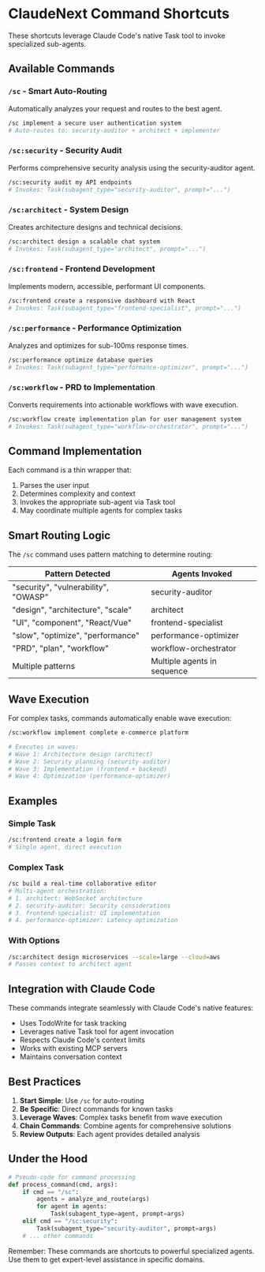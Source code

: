 # ClaudeNext Command Shortcuts

These shortcuts leverage Claude Code's native Task tool to invoke specialized sub-agents.

## Available Commands

### `/sc` - Smart Auto-Routing
Automatically analyzes your request and routes to the best agent.

```bash
/sc implement a secure user authentication system
# Auto-routes to: security-auditor + architect + implementer
```

### `/sc:security` - Security Audit
Performs comprehensive security analysis using the security-auditor agent.

```bash
/sc:security audit my API endpoints
# Invokes: Task(subagent_type="security-auditor", prompt="...")
```

### `/sc:architect` - System Design
Creates architecture designs and technical decisions.

```bash
/sc:architect design a scalable chat system
# Invokes: Task(subagent_type="architect", prompt="...")
```

### `/sc:frontend` - Frontend Development
Implements modern, accessible, performant UI components.

```bash
/sc:frontend create a responsive dashboard with React
# Invokes: Task(subagent_type="frontend-specialist", prompt="...")
```

### `/sc:performance` - Performance Optimization
Analyzes and optimizes for sub-100ms response times.

```bash
/sc:performance optimize database queries
# Invokes: Task(subagent_type="performance-optimizer", prompt="...")
```

### `/sc:workflow` - PRD to Implementation
Converts requirements into actionable workflows with wave execution.

```bash
/sc:workflow create implementation plan for user management system
# Invokes: Task(subagent_type="workflow-orchestrator", prompt="...")
```

## Command Implementation

Each command is a thin wrapper that:
1. Parses the user input
2. Determines complexity and context
3. Invokes the appropriate sub-agent via Task tool
4. May coordinate multiple agents for complex tasks

## Smart Routing Logic

The `/sc` command uses pattern matching to determine routing:

| Pattern Detected | Agents Invoked |
|-----------------|----------------|
| "security", "vulnerability", "OWASP" | security-auditor |
| "design", "architecture", "scale" | architect |
| "UI", "component", "React/Vue" | frontend-specialist |
| "slow", "optimize", "performance" | performance-optimizer |
| "PRD", "plan", "workflow" | workflow-orchestrator |
| Multiple patterns | Multiple agents in sequence |

## Wave Execution

For complex tasks, commands automatically enable wave execution:

```bash
/sc:workflow implement complete e-commerce platform

# Executes in waves:
# Wave 1: Architecture design (architect)
# Wave 2: Security planning (security-auditor)
# Wave 3: Implementation (frontend + backend)
# Wave 4: Optimization (performance-optimizer)
```

## Examples

### Simple Task
```bash
/sc:frontend create a login form
# Single agent, direct execution
```

### Complex Task
```bash
/sc build a real-time collaborative editor
# Multi-agent orchestration:
# 1. architect: WebSocket architecture
# 2. security-auditor: Security considerations
# 3. frontend-specialist: UI implementation
# 4. performance-optimizer: Latency optimization
```

### With Options
```bash
/sc:architect design microservices --scale=large --cloud=aws
# Passes context to architect agent
```

## Integration with Claude Code

These commands integrate seamlessly with Claude Code's native features:

- Uses TodoWrite for task tracking
- Leverages native Task tool for agent invocation
- Respects Claude Code's context limits
- Works with existing MCP servers
- Maintains conversation context

## Best Practices

1. **Start Simple**: Use `/sc` for auto-routing
2. **Be Specific**: Direct commands for known tasks
3. **Leverage Waves**: Complex tasks benefit from wave execution
4. **Chain Commands**: Combine agents for comprehensive solutions
5. **Review Outputs**: Each agent provides detailed analysis

## Under the Hood

```python
# Pseudo-code for command processing
def process_command(cmd, args):
    if cmd == "/sc":
        agents = analyze_and_route(args)
        for agent in agents:
            Task(subagent_type=agent, prompt=args)
    elif cmd == "/sc:security":
        Task(subagent_type="security-auditor", prompt=args)
    # ... other commands
```

Remember: These commands are shortcuts to powerful specialized agents. Use them to get expert-level assistance in specific domains.